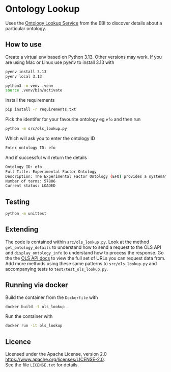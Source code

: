 # Ontology Lookup

Uses the [Ontology Lookup Service](https://www.ebi.ac.uk/ols4) from the EBI to discover details about a particular ontology.

## How to use

Create a virtual env based on Python 3.13. Other versions may work. If you are using Mac or Linux use pyenv to install 3.13 with
```bash
pyenv install 3.13
pyenv local 3.13
```
```bash
python3 -m venv .venv
source .venv/bin/activate
```

Install the requirements

```bash
pip install -r requirements.txt
```

Pick the identifer for your favourite ontology eg `efo` and then run
```bash
python -m src/ols_lookup.py
```
Which will ask you to enter the ontology ID

```bash
Enter ontology ID: efo
```

And if successful will return the details

```bash
Ontology ID: efo
Full Title: Experimental Factor Ontology
Description: The Experimental Factor Ontology (EFO) provides a systematic description of many experimental variables available in EBI databases, and for external projects such as the NHGRI GWAS catalogue. It combines parts of several biological ontologies, such as anatomy, disease and chemical compounds. The scope of EFO is to support the annotation, analysis and visualization of data handled by many groups at the EBI and as the core ontology for OpenTargets.org
Number of terms: 57806
Current status: LOADED
```

## Testing
 
```bash
python -m unittest
```

## Extending
The code is contained within `src/ols_lookup.py`. Look at the method `get_ontology_details` to understand how to send a request to the OLS API and `display_ontology_info` to understand how to process the response. Go the the [OLS API docs](https://www.ebi.ac.uk/ols4/help) to view the full set of URLs you can request data from. Add more methods using these same patterns to `src/ols_lookup.py` and accompanying tests to `test/test_ols_lookup.py`.

## Running via docker

Build the container from the `Dockerfile` with
```bash
docker build -t ols_lookup .
```

Run the container with
```bash
docker run -it ols_lookup
```

## Licence

Licensed under the Apache License, version 2.0 <https://www.apache.org/licenses/LICENSE-2.0>.  
See the file `LICENSE.txt` for details.

